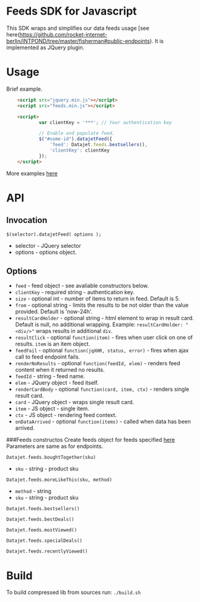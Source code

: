 # Feeds SDK for Javascript

This SDK wraps and simplifies our data feeds usage [see here(https://github.com/rocket-internet-berlin/INTPOND/tree/master/fisherman#public-endpoints).
It is implemented as JQuery plugin.

# Usage

Brief example.
```html
    <script src="jquery.min.js"></script>
    <script src="feeds.min.js"></script>

    <script>
            var clientKey = '***'; // Your authentication key

            // Enable and populate feed.
            $("#some-id").datajetFeed({
                'feed': Datajet.feeds.bestsellers(),
                'clientKey': clientKey
            });
    </script>
```

More examples [here](https://github.com/rocket-internet-berlin/INTSEER/blob/master/js-sdk/example/feeds.min.html)

# API
## Invocation
```
$(selector).datajetFeed( options );
```
 * selector - JQuery selector
 * options - options object.

## Options


 * `feed` - feed object - see avaliable constructors below.
 * `clientKey` - required string - authentication key.
 * `size` - optional int - number of items to return in feed. Default is 5.
 * `from` - optional string - limits the results to be not older than the value provided. Default is 'now-24h'.
 * `resultCardHolder` - optional string - html element to wrap in result card. Default is null, no additional wrapping. Example: `resultCardHolder: "<div/>"` wraps results in additional `div`.
 * `resultClick` - optional `function(item)` - fires when user click on one of results. `item` is an item object.
 * `feedFail` - optional `function(jqXHR, status, error)` - fires when ajax call to feed endpoint fails.
 * `renderNoResults` - optional `function(feedId, elem)` - renders feed content when it returned no results.
  * `feedId` - string - feed name.
  * `elem` - JQuery object - feed itself.
 * `renderCardBody` - optional `function(card, item, ctx)` - renders single result card.
  * `card` - JQuery object - wraps single result card.
  * `item` - JS object - single item.
  * `ctx` - JS object - rendering feed context.
 * `onDataArrived` - optional `function(items)` - called when data has been arrived.

###Feeds constructos
Create feeds object for feeds specified [here](https://github.com/rocket-internet-berlin/INTPOND/tree/master/fisherman#public-endpoints)
Parameters are same as for endpoints.

`Datajet.feeds.boughtTogether(sku)`
 * `sku` - string - product sku

`Datajet.feeds.moreLikeThis(sku, method)`
 * `method` - string 
 * `sku` - string - product sku

`Datajet.feeds.bestsellers()`

`Datajet.feeds.bestDeals()`

`Datajet.feeds.mostViewed()`

`Datajet.feeds.specialDeals()`

`Datajet.feeds.recentlyViewed()`

# Build

To build compressed lib from sources run: `./build.sh`
